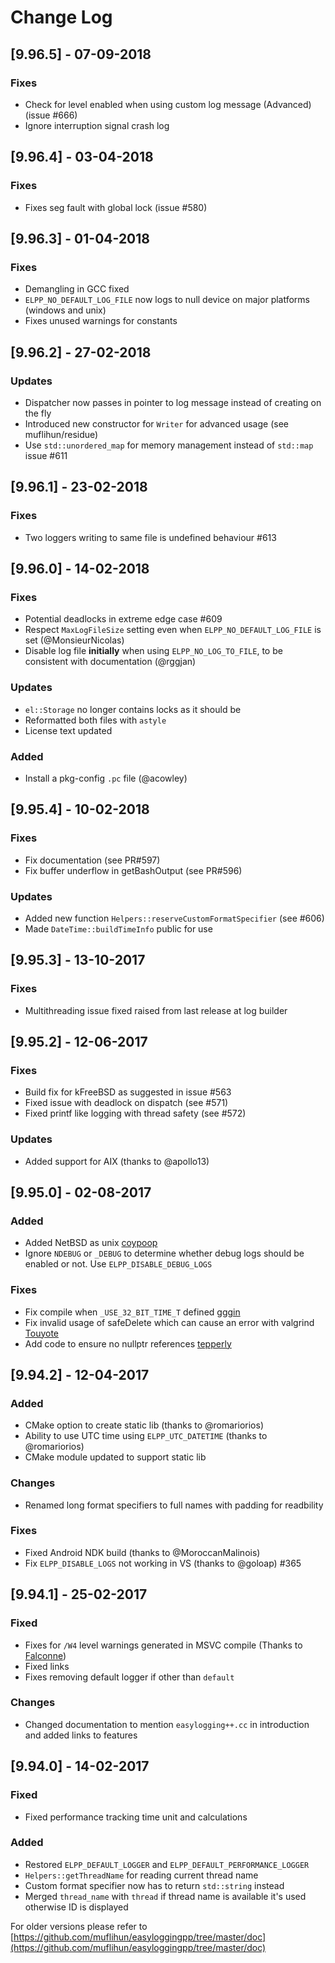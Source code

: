 # Change Log

## [9.96.5] - 07-09-2018
### Fixes
- Check for level enabled when using custom log message (Advanced) (issue #666)
- Ignore interruption signal crash log

## [9.96.4] - 03-04-2018
### Fixes
- Fixes seg fault with global lock (issue #580)

## [9.96.3] - 01-04-2018
### Fixes
- Demangling in GCC fixed
- `ELPP_NO_DEFAULT_LOG_FILE` now logs to null device on major platforms (windows and unix)
- Fixes unused warnings for constants

## [9.96.2] - 27-02-2018
### Updates
- Dispatcher now passes in pointer to log message instead of creating on the fly
- Introduced new constructor for `Writer` for advanced usage (see muflihun/residue)
- Use `std::unordered_map` for memory management instead of `std::map` issue #611

## [9.96.1] - 23-02-2018
### Fixes
- Two loggers writing to same file is undefined behaviour #613

## [9.96.0] - 14-02-2018
### Fixes
- Potential deadlocks in extreme edge case #609
- Respect `MaxLogFileSize` setting even when `ELPP_NO_DEFAULT_LOG_FILE` is set (@MonsieurNicolas)
- Disable log file **initially** when using `ELPP_NO_LOG_TO_FILE`, to be consistent with documentation (@rggjan)

### Updates
- `el::Storage` no longer contains locks as it should be
- Reformatted both files with `astyle`
- License text updated

### Added
- Install a pkg-config `.pc` file (@acowley)

## [9.95.4] - 10-02-2018
### Fixes
- Fix documentation (see PR#597)
- Fix buffer underflow in getBashOutput (see PR#596)

### Updates
- Added new function `Helpers::reserveCustomFormatSpecifier` (see #606)
- Made `DateTime::buildTimeInfo` public for use

## [9.95.3] - 13-10-2017
### Fixes
- Multithreading issue fixed raised from last release at log builder

## [9.95.2] - 12-06-2017
### Fixes
 - Build fix for kFreeBSD as suggested in issue #563
 - Fixed issue with deadlock on dispatch (see #571)
 - Fixed printf like logging with thread safety (see #572)

### Updates
 - Added support for AIX (thanks to @apollo13)

## [9.95.0] - 02-08-2017
### Added
 - Added NetBSD as unix [coypoop](https://github.com/muflihun/easyloggingpp/pull/548/commits)
 - Ignore `NDEBUG` or `_DEBUG` to determine whether debug logs should be enabled or not. Use `ELPP_DISABLE_DEBUG_LOGS`

### Fixes
 - Fix compile when `_USE_32_BIT_TIME_T` defined [gggin](https://github.com/muflihun/easyloggingpp/pull/542/files)
 - Fix invalid usage of safeDelete which can cause an error with valgrind [Touyote](https://github.com/muflihun/easyloggingpp/pull/544/files)
 - Add code to ensure no nullptr references [tepperly](https://github.com/muflihun/easyloggingpp/pull/512/files)

## [9.94.2] - 12-04-2017
### Added
 - CMake option to create static lib (thanks to @romariorios)
 - Ability to use UTC time using `ELPP_UTC_DATETIME` (thanks to @romariorios)
 - CMake module updated to support static lib

### Changes
 - Renamed long format specifiers to full names with padding for readbility

### Fixes
 - Fixed Android NDK build (thanks to @MoroccanMalinois)
 - Fix `ELPP_DISABLE_LOGS` not working in VS (thanks to @goloap) #365

## [9.94.1] - 25-02-2017
### Fixed
 - Fixes for `/W4` level warnings generated in MSVC compile (Thanks to [Falconne](https://github.com/Falconne))
 - Fixed links
 - Fixes removing default logger if other than `default`

### Changes
 - Changed documentation to mention `easylogging++.cc` in introduction and added links to features

## [9.94.0] - 14-02-2017
### Fixed
 - Fixed performance tracking time unit and calculations

### Added
 - Restored `ELPP_DEFAULT_LOGGER` and `ELPP_DEFAULT_PERFORMANCE_LOGGER`
 - `Helpers::getThreadName` for reading current thread name
 - Custom format specifier now has to return `std::string` instead
 - Merged `thread_name` with `thread` if thread name is available it's used otherwise ID is displayed

For older versions please refer to [https://github.com/muflihun/easyloggingpp/tree/master/doc](https://github.com/muflihun/easyloggingpp/tree/master/doc)
